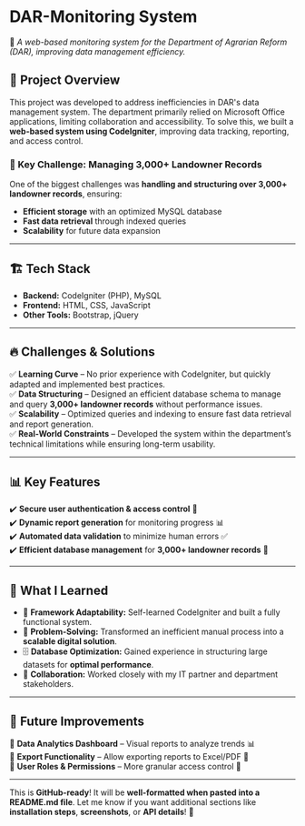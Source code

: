 # DAR-Monitoring System  
🚀 *A web-based monitoring system for the Department of Agrarian Reform (DAR), improving data management efficiency.*  

## 📌 Project Overview  
This project was developed to address inefficiencies in DAR's data management system. The department primarily relied on Microsoft Office applications, limiting collaboration and accessibility. To solve this, we built a **web-based system using CodeIgniter**, improving data tracking, reporting, and access control.  

### 🔹 Key Challenge: Managing 3,000+ Landowner Records  
One of the biggest challenges was **handling and structuring over 3,000+ landowner records**, ensuring:  
- **Efficient storage** with an optimized MySQL database  
- **Fast data retrieval** through indexed queries  
- **Scalability** for future data expansion  

---

## 🏗 Tech Stack  
- **Backend:** CodeIgniter (PHP), MySQL  
- **Frontend:** HTML, CSS, JavaScript  
- **Other Tools:** Bootstrap, jQuery  

---

## 🔥 Challenges & Solutions  
✅ **Learning Curve** – No prior experience with CodeIgniter, but quickly adapted and implemented best practices.  
✅ **Data Structuring** – Designed an efficient database schema to manage and query **3,000+ landowner records** without performance issues.  
✅ **Scalability** – Optimized queries and indexing to ensure fast data retrieval and report generation.  
✅ **Real-World Constraints** – Developed the system within the department’s technical limitations while ensuring long-term usability.  

---

## 📊 Key Features  
✔️ **Secure user authentication & access control** 🔑  
✔️ **Dynamic report generation** for monitoring progress 📊  
✔️ **Automated data validation** to minimize human errors ✅  
✔️ **Efficient database management** for **3,000+ landowner records** 📂  

---

## 🎯 What I Learned  
- 📌 **Framework Adaptability:** Self-learned CodeIgniter and built a fully functional system.  
- 🚀 **Problem-Solving:** Transformed an inefficient manual process into a **scalable digital solution**.  
- 🗄️ **Database Optimization:** Gained experience in structuring large datasets for **optimal performance**.  
- 🤝 **Collaboration:** Worked closely with my IT partner and department stakeholders.  

---

## 📎 Future Improvements  
🔹 **Data Analytics Dashboard** – Visual reports to analyze trends 📊  
🔹 **Export Functionality** – Allow exporting reports to Excel/PDF 📄  
🔹 **User Roles & Permissions** – More granular access control 🔐  

---

This is **GitHub-ready**! It will be **well-formatted when pasted into a README.md file**. Let me know if you want additional sections like **installation steps**, **screenshots**, or **API details**! 🚀  
